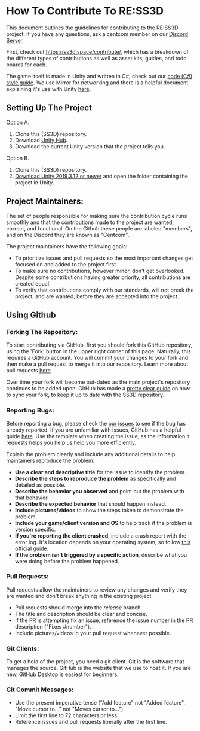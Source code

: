# How To Contribute To RE:SS3D

This document outlines the guidelines for contributing to the RE:SS3D project.
If you have any questions, ask a centcom member on our [Discord Server](https://discord.gg/Z3sPhyS).

First, check out https://ss3d.space/contribute/, which has a breakdown of the different types of contributions as well as asset kits, guides, and todo boards for each.

The game itself is made in Unity and written in C#, check out our  [code (C#) style guide](Documents/C_SHARP.md). We use Mirror for networking and there is a helpful document explaining it's use with Unity [here](https://mirror-networking.com/docs/).

## Setting Up The Project

Option A.
1. Clone this (SS3D) repository.
2. Download [Unity Hub](https://unity3d.com/get-unity/download).
3. Download the current Unity version that the project tells you.

Option B.
1. Clone this (SS3D) repository.
2. [Download Unity 2019.3.12 or newer](https://unity3d.com/get-unity/download/archive) and open the folder containing the project in Unity.

## Project Maintainers:

The set of people responsible for making sure the contribution cycle runs smoothly and that the contributions made to the project are wanted, correct, and functional. On the Github these people are labeled "members", and on the Discord they are known as "Centcom".

The project maintainers have the following goals:

* To prioritize issues and pull requests so the most important changes get focused on and added to the project first.
* To make sure no contributions, however minor, don't get overlooked. Despite some contributions having greater priority, all contributions are created equal.
* To verify that contributions comply with our standards, will not break the project, and are wanted, before they are accepted into the project.

## Using Github

### Forking The Repository:

To start contributing via GitHub, first you should fork this GitHub repository, using the 'Fork' button in the upper right corner of this page. Naturally, this requires a GitHub account. You will commit your changes to your fork and then make a pull request to merge it into our repository. Learn more about pull requests [here](https://help.github.com/en/github/collaborating-with-issues-and-pull-requests/about-comparing-branches-in-pull-requests).

Over time your fork will become out-dated as the main project's repository continues to be added upon. GitHub has made a [pretty clear guide](https://help.github.com/articles/syncing-a-fork/) on how to sync your fork, to keep it up to date with the SS3D repository.

### Reporting Bugs:

Before reporting a bug, please check the [our issues](https://github.com/RE-SS3D/SS3D/issues) to see if the bug has already reported. If you are unfamiliar with issues, GitHub has a helpful guide [here](https://guides.github.com/features/issues/). Use the template when creating the issue, as the information it requests helps you help us help you more efficiently.

Explain the problem clearly and include any additional details to help maintainers reproduce the problem:

* **Use a clear and descriptive title** for the issue to identify the problem.
* **Describe the steps to reproduce the problem** as specifically and detailed as possible.
* **Describe the behavior you observed** and point out the problem with that behavior.
* **Describe the expected behavior** that should happen instead.
* **Include pictures/videos** to show the steps taken to demonstrate the problem.
* **Include your game/client version and OS** to help track if the problem is version specific.
* **If you're reporting the client crashed**, include a crash report with the error log. It's location depends on your operating system, so follow [this official guide](https://docs.unity3d.com/Manual/LogFiles.html).
* **If the problem isn't triggered by a specific action**, describe what you were doing before the problem happened.

### Pull Requests:

Pull requests allow the maintainers to review any changes and verify they are wanted and don't break anything in the existing project.

* Pull requests should merge into the *release* branch.
* The title and description should be clear and concise.
* If the PR is attempting fix an issue, reference the issue number in the PR description ("Fixes #number").
* Include pictures/videos in your pull request whenever possible.

### Git Clients:

To get a hold of the project, you need a git client. Git is the software that manages the source. GitHub is the website that we use to host it. If you are new, [GitHub Desktop](https://desktop.github.com/) is easiest for beginners.

### Git Commit Messages:

* Use the present imperative tense ("Add feature" not "Added feature", "Move cursor to..." not "Moves cursor to...").
* Limit the first line to 72 characters or less.
* Reference issues and pull requests liberally after the first line.
